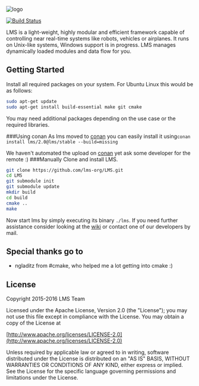 ![logo](https://github.com/Phibedy/LMS/blob/master/lms_banner.jpg)

[![Build Status](https://travis-ci.org/lms-org/lms.svg)](https://travis-ci.org/lms-org/lms)

LMS is a light-weight, highly modular and efficient framework capable of controlling
near real-time systems like robots, vehicles or airplanes. It runs on Unix-like systems,
Windows support is in progress. LMS manages dynamically loaded modules and data flow for you.

## Getting Started
Install all required packages on your system. For Ubuntu Linux this would be as follows:

```sh
sudo apt-get update
sudo apt-get install build-essential make git cmake
```

You may need additional packages depending on the use case or the required libraries.

###Using conan
As lms moved to [conan](https://www.conan.io/) you can easily install it using`conan install lms/2.0@lms/stable --build=missing`

We haven't automated the upload on [conan](https://www.conan.io/) yet ask some developer for the remote :)
###Manually
Clone and install LMS.

```sh
git clone https://github.com/lms-org/LMS.git
cd LMS
git submodule init
git submodule update
mkdir build
cd build
cmake ..
make
```

Now start lms by simply executing its binary `./lms`. If you need further assistance consider
looking at the [wiki](https://github.com/Phibedy/LMS/wiki) or contact one
of our developers by mail.

## Special thanks go to
- ngladitz from #cmake, who helped me a lot getting into cmake :)

## License
Copyright 2015-2016 LMS Team

Licensed under the Apache License, Version 2.0 (the "License");
you may not use this file except in compliance with the License.
You may obtain a copy of the License at

[http://www.apache.org/licenses/LICENSE-2.0](http://www.apache.org/licenses/LICENSE-2.0)

Unless required by applicable law or agreed to in writing, software
distributed under the License is distributed on an "AS IS" BASIS,
WITHOUT WARRANTIES OR CONDITIONS OF ANY KIND, either express or implied.
See the License for the specific language governing permissions and
limitations under the License.
